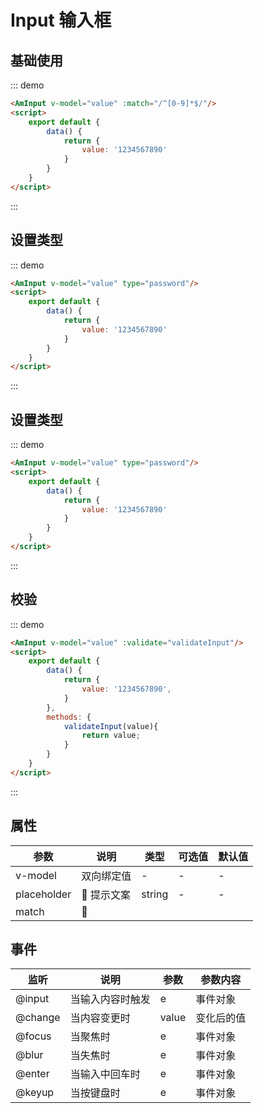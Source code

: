 # Input 输入框

## 基础使用
::: demo
``` html
<AmInput v-model="value" :match="/^[0-9]*$/"/>
<script>
    export default {
        data() {
            return {
                value: '1234567890'
            }
        }
    }
</script>
```
:::

## 设置类型
::: demo
``` html
<AmInput v-model="value" type="password"/>
<script>
    export default {
        data() {
            return {
                value: '1234567890'
            }
        }
    }
</script>
```
:::

## 设置类型
::: demo
``` html
<AmInput v-model="value" type="password"/>
<script>
    export default {
        data() {
            return {
                value: '1234567890'
            }
        }
    }
</script>
```
:::

## 校验
::: demo
``` html
<AmInput v-model="value" :validate="validateInput"/>
<script>
    export default {
        data() {
            return {
                value: '1234567890',
            }
        },
        methods: {
            validateInput(value){
                return value;
            }
        }
    }
</script>
```
:::

## 属性

| 参数       | 说明        | 类型       | 可选值         | 默认值   |
|---------- |------------ |---------- |-------------  |-------- |
| v-model      | 双向绑定值      |  -  |  -  |   -   |
| placeholder |  提示文案  |  string  | - | - |
| match |  | | | |

## 事件

| 监听       | 说明        | 参数       | 参数内容         |
|---------- |------------ |----------|-------------  |
| @input     |   当输入内容时触发    |  e  |  事件对象  |
| @change    |   当内容变更时    |  value  |  变化后的值  |
| @focus    |   当聚焦时    |  e  |  事件对象  |
| @blur    |   当失焦时    |  e  |  事件对象  |
| @enter    |   当输入中回车时    |  e  |  事件对象  |
| @keyup    |   当按键盘时    |  e  |  事件对象  |
